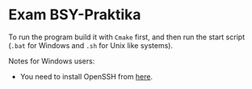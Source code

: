 # Exam BSY-Praktika
To run the program build it with `Cmake` first, and then 
run the start script (`.bat` for Windows and `.sh` for Unix like systems).

Notes for Windows users:
- You need to install OpenSSH from [here](https://docs.microsoft.com/de-de/windows-server/administration/openssh/openssh_install_firstuse).